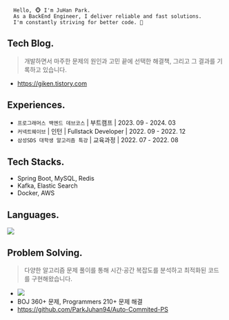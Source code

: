 <br>

```
  Hello, 🐵 I'm JuHan Park.
  As a BackEnd Engineer, I deliver reliable and fast solutions.
  I'm constantly striving for better code. 👀
```

## Tech Blog.
> 개발하면서 마주한 문제의 원인과 고민 끝에 선택한 해결책, 그리고 그 결과를 기록하고 있습니다.
- https://giken.tistory.com <br>

## Experiences.
- `프로그래머스 백엔드 데브코스` | 부트캠프 | 2023. 09 - 2024. 03
- `커넥트웨이브` | 인턴 | Fullstack Developer | 2022. 09 - 2022. 12
- `삼성SDS 대학생 알고리즘 특강` | 교육과정 | 2022. 07 - 2022. 08

## Tech Stacks.
- Spring Boot, MySQL, Redis
- Kafka, Elastic Search
- Docker, AWS 

## Languages.
<img src="https://github-readme-stats.vercel.app/api/top-langs/?username=ParkJuhan94&theme=dracula&exclude_repo=Computer-Science-Engineering&layout=compact&langs_count=10"/>

## Problem Solving.
> 다양한 알고리즘 문제 풀이를 통해 시간·공간 복잡도를 분석하고 최적화된 코드를 구현해왔습니다.
- <a href="https://solved.ac/zoox2"><img src="http://mazassumnida.wtf/api/mini/generate_badge?boj=zoox2&timestamp={System.currentTimeMillis()}"/></a><br>
- BOJ 360+ 문제, Programmers 210+ 문제 해결
- https://github.com/ParkJuhan94/Auto-Commited-PS
